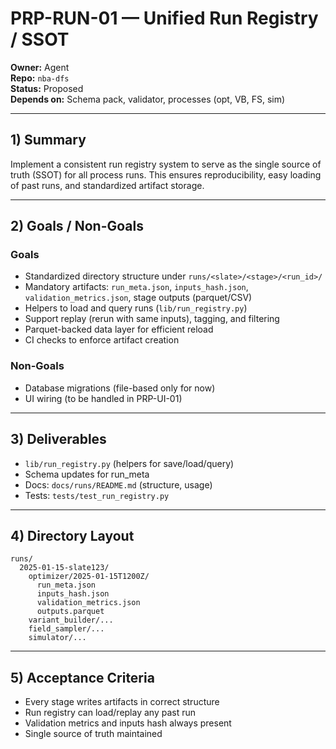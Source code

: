 # PRP-RUN-01 — Unified Run Registry / SSOT

**Owner:** Agent  
**Repo:** `nba-dfs`  
**Status:** Proposed  
**Depends on:** Schema pack, validator, processes (opt, VB, FS, sim)

---

## 1) Summary
Implement a consistent run registry system to serve as the single source of truth (SSOT) for all process runs. This ensures reproducibility, easy loading of past runs, and standardized artifact storage.

---

## 2) Goals / Non-Goals
### Goals
- Standardized directory structure under `runs/<slate>/<stage>/<run_id>/`
- Mandatory artifacts: `run_meta.json`, `inputs_hash.json`, `validation_metrics.json`, stage outputs (parquet/CSV)
- Helpers to load and query runs (`lib/run_registry.py`)
- Support replay (rerun with same inputs), tagging, and filtering
- Parquet-backed data layer for efficient reload
- CI checks to enforce artifact creation

### Non-Goals
- Database migrations (file-based only for now)
- UI wiring (to be handled in PRP-UI-01)

---

## 3) Deliverables
- `lib/run_registry.py` (helpers for save/load/query)
- Schema updates for run_meta
- Docs: `docs/runs/README.md` (structure, usage)
- Tests: `tests/test_run_registry.py`

---

## 4) Directory Layout
```
runs/
  2025-01-15-slate123/
    optimizer/2025-01-15T1200Z/
      run_meta.json
      inputs_hash.json
      validation_metrics.json
      outputs.parquet
    variant_builder/...
    field_sampler/...
    simulator/...
```

---

## 5) Acceptance Criteria
- Every stage writes artifacts in correct structure
- Run registry can load/replay any past run
- Validation metrics and inputs hash always present
- Single source of truth maintained
